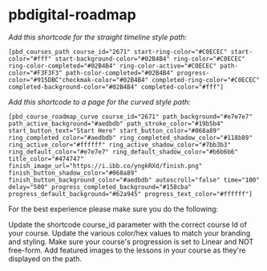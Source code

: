 # pbdigital-roadmap

*Add this shortcode for the straight timeline style path:*

```[pbd_courses_path course_id="2671" start-ring-color="#C0ECEC" start-color="#fff" start-background-color="#02B4B4" ring-color="#C0ECEC" ring-color-completed="#02B4B4" ring-color-active="#C0ECEC" path-color="#F3F3F3" path-color-completed="#02B4B4" progress-color="#915DBC"checkmak-color="#02B4B4" completed-ring-color="#C0ECEC" completed-background-color="#02B4B4" completed-color="#fff"]```

*Add this shortcode to a page for the curved style path:*

```[pbd_course_roadmap_curve course_id="2671" path_background="#e7e7e7" path_active_background="#aedbdb" path_stroke_color="#19b5b4" start_button_text="Start Here" start_button_color="#068a89" ring_completed_color="#aedbdb" ring_completed_shadow_color="#118b89" ring_active_color="#ffffff" ring_active_shadow_color="#7bb3b3" ring_default_color="#e7e7e7" ring_default_shadow_color="#b6b6b6" title_color="#474747" finish_image_url="https://i.ibb.co/yngkRXd/finish.png" finish_button_shadow_color="#068a89" finish_button_background_color="#aedbdb" autoscroll="false" time="100" delay="500" progress_completed_background="#158cba" progress_default_background="#62a945" progress_text_color="#ffffff"]```


For the best experience please make sure you do the following:

Update the shortcode course_id parameter with the correct course Id of your course.
Update the various color/hex values to match your branding and styling.
Make sure your course's progression is set to Linear and NOT free-form.
Add featured images to the lessons in your course as they're displayed on the path.
